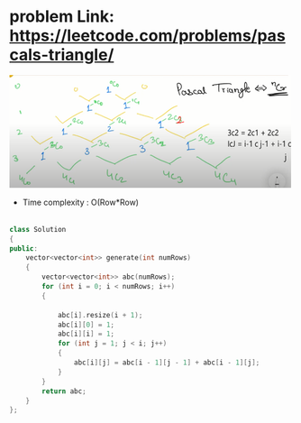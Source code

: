 # problem Link: https://leetcode.com/problems/pascals-triangle/

<img src="NcR.png" width=500px height=200px>

- Time complexity : O(Row*Row)

```C++

class Solution
{
public:
    vector<vector<int>> generate(int numRows)
    {
        vector<vector<int>> abc(numRows);
        for (int i = 0; i < numRows; i++)
        {

            abc[i].resize(i + 1);
            abc[i][0] = 1;
            abc[i][i] = 1;
            for (int j = 1; j < i; j++)
            {
                abc[i][j] = abc[i - 1][j - 1] + abc[i - 1][j];
            }
        }
        return abc;
    }
};
```